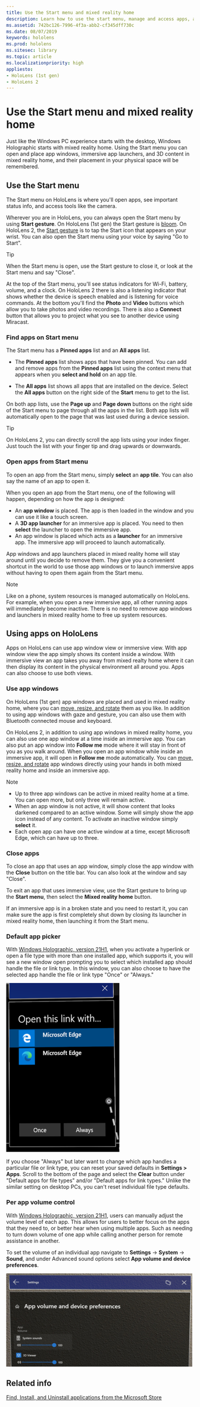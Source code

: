 ```yaml
---
title: Use the Start menu and mixed reality home
description: Learn how to use the start menu, manage and access apps, and navigate the mixed reality home in HoloLens devices.
ms.assetid: 742bc126-7996-4f3a-abb2-cf345dff730c
ms.date: 08/07/2019
keywords: hololens
ms.prod: hololens
ms.sitesec: library
ms.topic: article
ms.localizationpriority: high
appliesto:
- HoloLens (1st gen)
- HoloLens 2
---
```


# Use the Start menu and mixed reality home

Just like the Windows PC experience starts with the desktop, Windows Holographic starts with mixed reality home.  Using the Start menu you can open and place app windows, immersive app launchers, and 3D content in mixed reality home, and their placement in your physical space will be remembered.

## Use the Start menu

The Start menu on HoloLens is where you'll open apps, see important status info, and access tools like the camera.

Wherever you are in HoloLens, you can always open the Start menu by using **Start gesture**.  On HoloLens (1st gen) the Start gesture is [bloom](https://support.microsoft.com/help/12644/hololens-use-gestures). On HoloLens 2, the [Start gesture](hololens2-basic-usage.md#start-gesture) is to tap the Start icon that appears on your wrist.  You can also open the Start menu using your voice by saying "Go to Start".

> [!TIP]
> When the Start menu is open, use the Start gesture to close it, or look at the Start menu and say "Close".

At the top of the Start menu, you'll see status indicators for Wi-Fi, battery, volume, and a clock. On HoloLens 2 there is also a listening indicator that shows whether the device is speech enabled and is listening for voice commands. At the bottom you'll find the **Photo** and **Video** buttons which allow you to take photos and video recordings.  There is also a **Connect** button that allows you to project what you see to another device using Miracast.

### Find apps on Start menu

The Start menu has a **Pinned apps** list and an **All apps** list.

- The **Pinned apps** list shows apps that have been pinned. You can add and remove apps from the **Pinned apps** list using the context menu that appears when you **select and hold** on an app tile.

- The **All apps** list shows all apps that are installed on the device.  Select the **All apps** button on the right side of the **Start** menu to get to the list.

On both app lists, use the **Page up** and **Page down** buttons on the right side of the Start menu to page through all the apps in the list.  Both app lists will automatically open to the page that was last used during a device session.

> [!TIP]
> On HoloLens 2, you can directly scroll the app lists using your index finger. Just touch the list with your finger tip and drag upwards or downwards.

### Open apps from Start menu

To open an app from the Start menu, simply **select** an **app tile**. You can also say the name of an app to open it.

When you open an app from the Start menu, one of the following will happen, depending on how the app is designed:

- An **app window** is placed. The app is then loaded in the window and you can use it like a touch screen.
- A **3D app launcher** for an immersive app is placed. You need to then **select** the launcher to open the immersive app.
- An app window is placed which acts as a **launcher** for an immersive app. The immersive app will proceed to launch automatically.

App windows and app launchers placed in mixed reality home will stay around until you decide to remove them.  They give you a convenient shortcut in the world to use those app windows or to launch immersive apps without having to open them again from the Start menu. 

> [!NOTE]
>Like on a phone, system resources is managed automatically on HoloLens.  For example, when you open a new immersive app, all other running apps will immediately become inactive. There is no need to remove app windows and launchers in mixed reality home to free up system resources. 

## Using apps on HoloLens

Apps on HoloLens can use app window view or immersive view. With app window view the app simply shows its content inside a window. With immersive view an app takes you away from mixed realty home where it can then display its content in the physical environment all around you. Apps can also choose to use both views.

### Use app windows

On HoloLens (1st gen) app windows are placed and used in mixed reality home, where you can [move, resize, and rotate](hololens1-basic-usage.md#move-resize-and-rotate-apps) them as you like. In addition to using app windows with gaze and gesture, you can also use them with Bluetooth connected mouse and keyboard.

On HoloLens 2, in addition to using app windows in mixed reality home, you can also use one app window at a time inside an immersive app. You can also put an app window into **Follow me** mode where it will stay in front of you as you walk around. When you open an app window while inside an immersive app, it will open in **Follow me** mode automatically. You can [move, resize, and rotate](hololens2-basic-usage.md#move-resize-and-rotate-holograms) app windows directly using your hands in both mixed reality home and inside an immersive app.

> [!NOTE]
>
> - Up to three app windows can be active in mixed reality home at a time. You can open more, but only three will remain active.
> - When an app window is not active, it will show content that looks darkened compared to an active window.  Some will simply show the app icon instead of any content.  To activate an inactive window simply **select** it.
> - Each open app can have one active window at a time, except Microsoft Edge, which can have up to three.

### Close apps

To close an app that uses an app window, simply close the app window with the **Close** button on the title bar.  You can also look at the window and say "Close".

To exit an app that uses immersive view, use the Start gesture to bring up the **Start menu**, then select the **Mixed reality home** button.

If an immersive app is in a broken state and you need to restart it, you can make sure the app is first completely shut down by closing its launcher in mixed reality home, then launching it from the Start menu.

### Default app picker

With [Windows Holographic, version 21H1](hololens-release-notes.md#windows-holographic-version-21h1), when you activate a hyperlink or open a file type with more than one installed app, which supports it, you will see a new window open prompting you to select which installed app should handle the file or link type. In this window, you can also choose to have the selected app handle the file or link type "Once" or "Always."

![App picker window.](images/default-app-picker.png)

If you choose "Always" but later want to change which app handles a particular file or link type, you can reset your saved defaults in **Settings > Apps**. Scroll to the bottom of the page and select the **Clear** button under "Default apps for file types" and/or "Default apps for link types." Unlike the similar setting on desktop PCs, you can't reset individual file type defaults.

### Per app volume control

With [Windows Holographic, version 21H1](hololens-release-notes.md#windows-holographic-version-21h1), users can manually adjust the volume level of each app. This allows for users to better focus on the apps that they need to, or better hear when using multiple apps. Such as needing to turn down volume of one app while calling another person for remote assistance in another.

To set the volume of an individual app navigate to **Settings** -> **System** -> **Sound**, and under Advanced sound options select **App volume and device preferences**.

 <img alt="App volume and device preferences." src="./images/volume-per-app.jpg" width="500" height="250" />

## Related info

[Find, Install, and Uninstall applications from the Microsoft Store](holographic-store-apps.md)
